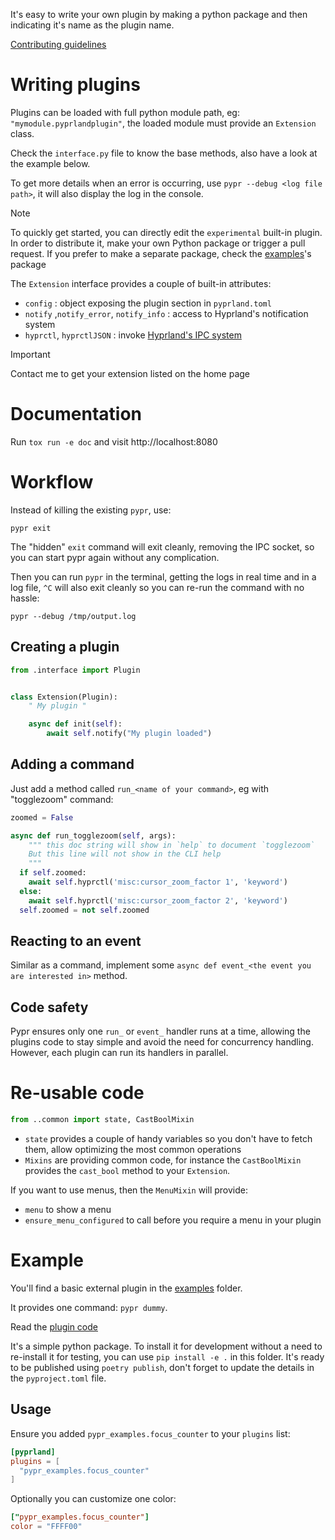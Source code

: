 It's easy to write your own plugin by making a python package and then indicating it's name as the plugin name.

[Contributing guidelines](https://github.com/hyprland-community/pyprland/blob/main/CONTRIBUTING.md)

# Writing plugins

Plugins can be loaded with full python module path, eg: `"mymodule.pyprlandplugin"`, the loaded module must provide an `Extension` class.

Check the `interface.py` file to know the base methods, also have a look at the example below.

To get more details when an error is occurring, use `pypr --debug <log file path>`, it will also display the log in the console.

> [!note]
> To quickly get started, you can directly edit the `experimental` built-in plugin.
> In order to distribute it, make your own Python package or trigger a pull request.
> If you prefer to make a separate package, check the [examples](https://github.com/hyprland-community/pyprland/blob/main/sample_extension/)'s package

The `Extension` interface provides a couple of built-in attributes:

- `config` : object exposing the plugin section in `pyprland.toml`
- `notify` ,`notify_error`, `notify_info` : access to Hyprland's notification system
- `hyprctl`, `hyprctlJSON` : invoke [Hyprland's IPC system](https://wiki.hyprland.org/Configuring/Dispatchers/)


> [!important]
> Contact me to get your extension listed on the home page

# Documentation

Run `tox run -e doc` and visit http://localhost:8080

# Workflow

Instead of killing the existing `pypr`, use:
```
pypr exit
```

The "hidden" `exit` command will exit cleanly, removing the IPC socket, so you can start pypr again without any complication.

Then you can run `pypr` in the terminal, getting the logs in real time and in a log file, `^C` will also exit cleanly so you can re-run the command with no hassle:

```
pypr --debug /tmp/output.log
```


## Creating a plugin

```python
from .interface import Plugin


class Extension(Plugin):
    " My plugin "

    async def init(self):
        await self.notify("My plugin loaded")
```

## Adding a command

Just add a method called `run_<name of your command>`, eg with "togglezoom" command:

```python
zoomed = False

async def run_togglezoom(self, args):
    """ this doc string will show in `help` to document `togglezoom`
    But this line will not show in the CLI help
    """
  if self.zoomed:
    await self.hyprctl('misc:cursor_zoom_factor 1', 'keyword')
  else:
    await self.hyprctl('misc:cursor_zoom_factor 2', 'keyword')
  self.zoomed = not self.zoomed
```

## Reacting to an event

Similar as a command, implement some `async def event_<the event you are interested in>` method.

## Code safety

Pypr ensures only one `run_` or `event_` handler runs at a time, allowing the plugins code to stay simple and avoid the need for concurrency handling.
However, each plugin can run its handlers in parallel.

# Re-usable code

```py
from ..common import state, CastBoolMixin
```

- `state` provides a couple of handy variables so you don't have to fetch them, allow optimizing the most common operations
- `Mixins` are providing common code, for instance the `CastBoolMixin` provides the `cast_bool` method to your `Extension`.

If you want to use menus, then the `MenuMixin` will provide:
- `menu` to show a menu
- `ensure_menu_configured` to call before you require a menu in your plugin

# Example

You'll find a basic external plugin in the [examples](https://github.com/hyprland-community/pyprland/blob/main/sample_extension/) folder.

It provides one command: `pypr dummy`.

Read the [plugin code](https://github.com/hyprland-community/pyprland/blob/main/sample_extension/pypr_examples/focus_counter.py)

It's a simple python package. To install it for development without a need to re-install it for testing, you can use `pip install -e .` in this folder.
It's ready to be published using `poetry publish`, don't forget to update the details in the `pyproject.toml` file.

## Usage

Ensure you added `pypr_examples.focus_counter` to your `plugins` list:

```toml
[pyprland]
plugins = [
  "pypr_examples.focus_counter"
]
```

Optionally you can customize one color:

```toml
["pypr_examples.focus_counter"]
color = "FFFF00"
```
